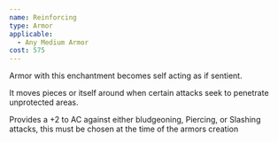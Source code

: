 ```yaml
---
name: Reinforcing
type: Armor
applicable:
  - Any Medium Armor
cost: 575
---
```

Armor with this enchantment becomes self acting as if sentient.

It moves pieces or itself around when certain attacks seek to penetrate unprotected areas.

Provides a +2 to AC against either bludgeoning, Piercing, or Slashing attacks, this must be chosen at the time of the armors creation